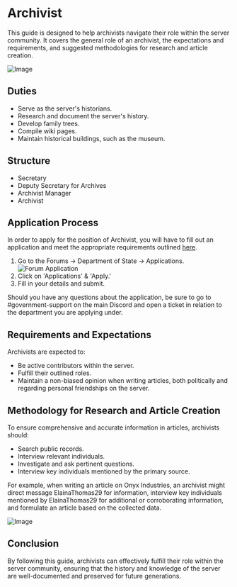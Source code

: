 # Archivist

This guide is designed to help archivists navigate their role within the server community. It covers the general role of an archivist, the expectations and requirements, and suggested methodologies for research and article creation.

![Image](https://media.discordapp.net/attachments/838356841217916989/1165660528987885578/2022-10-28_22.23.30.png?ex=6547a8f7&is=653533f7&hm=2c8a3459f564a8ce64ec42e63033a1eca851a7376363340d81c20a0805f0eb91&=&width=1266&height=671)

## Duties

- Serve as the server's historians.
- Research and document the server's history.
- Develop family trees.
- Compile wiki pages.
- Maintain historical buildings, such as the museum.

## Structure

- Secretary
- Deputy Secretary for Archives
- Archivist Manager
- Archivist

## Application Process

In order to apply for the position of Archivist, you will have to fill out an application and meet the appropriate requirements outlined [here](https://www.democracycraft.net/threads/application-information.2824/).

1. Go to the Forums -> Department of State -> Applications.
   ![Forum Application](https://i.imgur.com/X1fE5xe.png)
2. Click on 'Applications' & 'Apply.'
3. Fill in your details and submit.

Should you have any questions about the application, be sure to go to #government-support on the main Discord and open a ticket in relation to the department you are applying under.

## Requirements and Expectations

Archivists are expected to:

- Be active contributors within the server.
- Fulfill their outlined roles.
- Maintain a non-biased opinion when writing articles, both politically and regarding personal friendships on the server.

## Methodology for Research and Article Creation

To ensure comprehensive and accurate information in articles, archivists should:

- Search public records.
- Interview relevant individuals.
- Investigate and ask pertinent questions.
- Interview key individuals mentioned by the primary source.

For example, when writing an article on Onyx Industries, an archivist might direct message ElainaThomas29 for information, interview key individuals mentioned by ElainaThomas29 for additional or corroborating information, and formulate an article based on the collected data.

![Image](https://media.discordapp.net/attachments/838356841217916989/1165662199121977366/2022-10-28_02.56.44.png?ex=6547aa85&is=65353585&hm=8f7a812cf31374ee8f7055a90fe37cf460db34cddbedd203e4170f252ba689ea&=&width=1266&height=671)

## Conclusion

By following this guide, archivists can effectively fulfill their role within the server community, ensuring that the history and knowledge of the server are well-documented and preserved for future generations.
